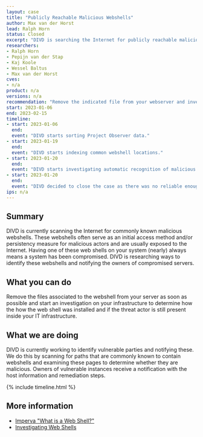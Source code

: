 ```yaml
---
layout: case
title: "Publicly Reachable Malicious Webshells"
author: Max van der Horst
lead: Ralph Horn
status: Closed
excerpt: "DIVD is searching the Internet for publicly reachable malicious webshells."
researchers:
- Ralph Horn
- Pepijn van der Stap
- Kaj Koole
- Wessel Baltus
- Max van der Horst
cves:
- n/a
product: n/a
versions: n/a
recommendation: "Remove the indicated file from your webserver and investigate your systems for compromise."
start: 2023-01-06
end: 2023-02-15
timeline:
- start: 2023-01-06
  end:
  event: "DIVD starts sorting Project Observer data."
- start: 2023-01-19
  end: 
  event: "DIVD starts indexing common webshell locations."
- start: 2023-01-20
  end:
  event: "DIVD starts investigating automatic recognition of malicious web shells."
- start: 2023-01-20
  end:
  event: "DIVD decided to close the case as there was no reliable enough fingerprint to determine malicious files. No notifications were sent."
ips: n/a
---
```


## Summary

DIVD is currently scanning the Internet for commonly known malicious webshells. These webshells often serve as an initial access method and/or persistency measure for malicious actors and are usually exposed to the Internet. Having one of these web shells on your system (nearly) always means a system has been compromised. DIVD is researching ways to identify these webshells and notifying the owners of compromised servers.

## What you can do

Remove the files associated to the webshell from your server as soon as possible and start an investigation on your infrastructure to determine how the how the web shell was installed and if the threat actor is still present inside your IT infrastructure.

## What we are doing

DIVD is currently working to identify vulnerable parties and notifying these. We do this by scanning for paths that are commonly known to contain webshells and examining these pages to determine whether they are malicious. Owners of vulnerable instances receive a notification with the host information and remediation steps. 


{% include timeline.html %}

## More information

* [Imperva "What is a Web Shell?"](https://www.imperva.com/learn/application-security/web-shell/)
* [Investigating Web Shells](https://blog.gigamon.com/2022/09/28/investigating-web-shells/)
